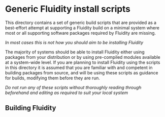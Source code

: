 # Generic Fluidity install scripts

This directory contains a set of generic build scripts that are provided as a best-effort
attempt at supporting a Fluidity build on a minimal system where most or all supporting
software packages required by Fluidity are missing.

*In most cases this is not how you should aim to be installing Fluidity*

The majority of systems should be able to install Fluidity either using packages from your
distribution or by using pre-compiled modules available at a system-wide level. If you are
planning to install Fluidity using the scripts in this directory it is assumed that you are
familiar with and competent in building packages from source, and will be using these scripts
as guidance for builds, modifying them before they are run.

*Do not run any of these scripts without thoroughly reading through beforehand and editing
as required to suit your local system*

## Building Fluidity
